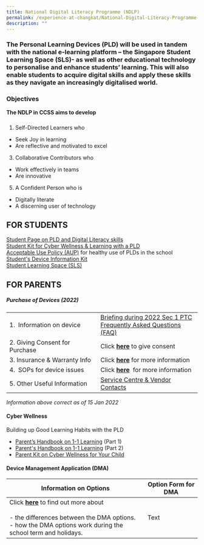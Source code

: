 ```yaml
---
title: National Digital Literacy Programme (NDLP)
permalink: /experience-at-changkat/National-Digital-Literacy-Programme-NDLP
description: ""
---
```

### The Personal Learning Devices (PLD) will be used in tandem with the national e-learning platform – the Singapore Student Learning Space (SLS)- as well as other educational technology to personalise and enhance students’ learning. This will also enable students to acquire digital skills and apply these skills as they navigate an increasingly digitalised world.  

  

### Objectives  
  

**The NDLP in CCSS aims to develop**  

### 

1.  Self-Directed Learners who

*   Seek Joy in learning
*   Are reflective and motivated to excel

3.  Collaborative Contributors who

*   Work effectively in teams
*   Are innovative

5.  A Confident Person who is 

*   Digitally literate
*   A discerning user of technology

FOR STUDENTS
------------

[Student Page on PLD and Digital Literacy skills](https://sites.google.com/moe.edu.sg/ccss-student-hbl-page)
<br>[Student Kit for Cyber Wellness & Learning with a PLD]()
<br>[Acceptable Use Policy (AUP)](/files/2%20Acceptable%20Use%20Policy%20AUP%20Agreement%202022.pdf) for healthy use of PLDs in the school
<br>[Student's Device Information Kit](/files/Appendix_1_-_Student_Device_Information_Kit_updated_12_Mar_-_edited.pdf)
<br>[Student Learning Space (SLS)](http://learning.moe.edu.sg/)

FOR PARENTS
-----------

##### Purchase of Devices (2022) 

| | | 
| -------- | -------- | 
| 1.  Information on device     | [Briefing during 2022 Sec 1 PTC](/files/Parent%20Engagement%20Deck_%2015%20Jan%202022%20FOR%20WEBSITE%20R.pdf)  <br>[Frequently Asked Questions (FAQ)](/files/FAQ%20For%20Parents%20and%20Website%20R.pdf)   |
|2\. Giving Consent for Purchase|Click **[here](https://go.gov.sg/pdlpadmin)** to give consent
|3. Insurance & Warranty Info 	|Click **[here](/files/PLD%20Insurance%20%20Warranty%202022.pdf)** for more information
|4.  SOPs for device issues|Click **[here](/files/SOPs%20for%20Device%20Issues%202021.pdf)**  for more information
|5\. Other Useful Information|[Service Centre & Vendor Contacts](/files/Service%20Centre%20%20Vendor%20Contacts.pdf)

_Information above correct as of 15 Jan 2022_


#### Cyber Wellness 


Building up Good Learning Habits with the PLD  

  

*   [Parent’s Handbook on 1-1 Learning](/files/Parent%20Handbook%20I%20on%201_1%20Learning.pdf) (Part 1)
*   [Parent's Handbook on 1-1 Learning](https://changkatchangisec-moe-edu-sg-admin.cwp.sg/qql/slot/u149/Parent%20Handbook%20II%20on%20Learning%20with%20a%20PLD.pdf) (Part 2)
*   [Parent Kit on Cyber Wellness for Your Child](https://go.gov.sg/moe-cyber-wellness)

#### Device Management Application (DMA)



| Information on Options | Option Form for DMA |
| -------- | --------|
|Click **[here](https://docs.google.com/spreadsheets/d/e/2PACX-1vT0FWLONCf0kDhCjCwxCFsRq6XwFxYCY-U5AT4eSqtgPQ9RyEjCqm4w9wMK2vGvqwxXmPpMg7p9LikK/pubhtml)** to find out more about<br><br>-   the differences between the DMA options.<br>-   how the DMA options work during the school term and holidays.     | Text     | 

